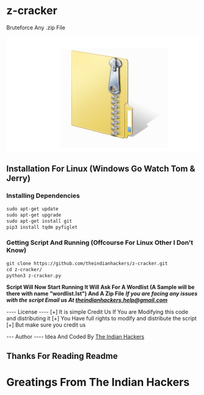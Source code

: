 # z-cracker
Bruteforce Any .zip File
<p align="center">
<img src="zipfile.png" alt="Sorry Preview Image is Not Available">
</p>

## Installation For Linux (Windows Go Watch Tom & Jerry)
### Installing Dependencies
```
sudo apt-get update
sudo apt-get upgrade
sudo apt-get install git
pip3 install tqdm pyfiglet
```

### Getting Script And Running (Offcourse For Linux Other I Don't Know)
```
git clone https://github.com/theindianhackers/z-cracker.git
cd z-cracker/
python3 z-cracker.py
```
**Script Will Now Start Running It Will Ask For A Wordlist (A Sample will be there with name "wordlist.lst") And A Zip File**
***If you are facing any issues with the script Email us At theindianhackers.help@gmail.com***

---- License ----
[+] It is simple Credit Us If You are Modifying this code and distributing it
[+] You Have full rights to modify and distribute the script
[+] But make sure you credit us

--- Author ----
Idea And Coded By [The Indian Hackers](www.github.com/theindianhackers)

## Thanks For Reading Readme
# Greatings From The Indian Hackers
